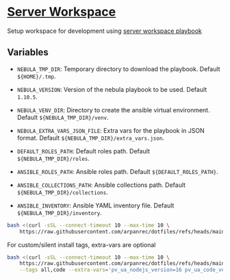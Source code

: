 # [Server Workspace](/.script.d/server-workspace.sh)

Setup workspace for development using [server workspace playbook](https://github.com/arpanrec/arpanrec.nebula/blob/main/playbooks/server_workspace.md)

## Variables

* `NEBULA_TMP_DIR`: Temporary directory to download the playbook. Default `${HOME}/.tmp`.
* `NEBULA_VERSION`: Version of the nebula playbook to be used. Default `1.10.5`.
* `NEBULA_VENV_DIR`: Directory to create the ansible virtual environment. Default `${NEBULA_TMP_DIR}/venv`.
* `NEBULA_EXTRA_VARS_JSON_FILE`: Extra vars for the playbook in JSON format. Default `${NEBULA_TMP_DIR}/extra_vars.json`.

* `DEFAULT_ROLES_PATH`: Default roles path. Default `${NEBULA_TMP_DIR}/roles`.
* `ANSIBLE_ROLES_PATH`: Ansible roles path. Default `${DEFAULT_ROLES_PATH}`.
* `ANSIBLE_COLLECTIONS_PATH`: Ansible collections path. Default `${NEBULA_TMP_DIR}/collections`.
* `ANSIBLE_INVENTORY`: Ansible YAML inventory file. Default `${NEBULA_TMP_DIR}/inventory`.

```bash
bash <(curl -sSL --connect-timeout 10 --max-time 10 \
    https://raw.githubusercontent.com/arpanrec/dotfiles/refs/heads/main/.script.d/server-workspace.sh)
```

For custom/silent install tags, extra-vars are optional

```bash
bash <(curl -sSL --connect-timeout 10 --max-time 10 \
    https://raw.githubusercontent.com/arpanrec/dotfiles/refs/heads/main/.script.d/server-workspace.sh) \
    --tags all,code --extra-vars='pv_ua_nodejs_version=16 pv_ua_code_version=1.64.2'
```
